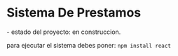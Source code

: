 <h1> Sistema De Prestamos </h1>
- estado del proyecto: en construccion.

  para ejecutar el sistema debes poner:
  ```npm install react```

